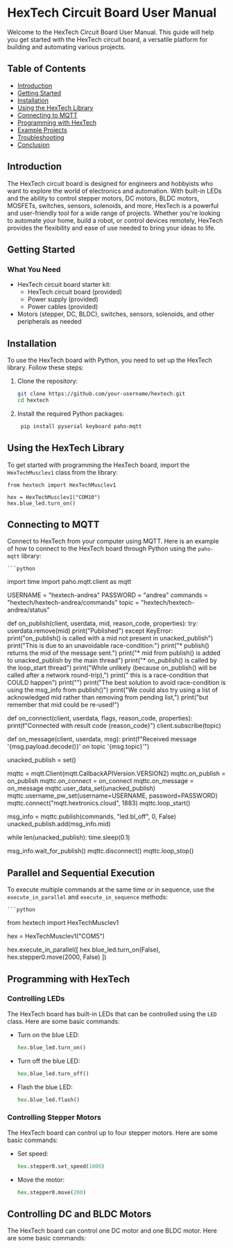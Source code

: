# HexTech Circuit Board User Manual

Welcome to the HexTech Circuit Board User Manual. This guide will help you get started with the HexTech circuit board, a versatile platform for building and automating various projects.

## Table of Contents
- [Introduction](#introduction)
- [Getting Started](#getting-started)
- [Installation](#installation)
- [Using the HexTech Library](#using-the-hextech-library)
- [Connecting to MQTT](#connecting-to-mqtt)
- [Programming with HexTech](#programming-with-hextech)
- [Example Projects](#example-projects)
- [Troubleshooting](#troubleshooting)
- [Conclusion](#conclusion)

## Introduction
The HexTech circuit board is designed for engineers and hobbyists who want to explore the world of electronics and automation. With built-in LEDs and the ability to control stepper motors, DC motors, BLDC motors, MOSFETs, switches, sensors, solenoids, and more, HexTech is a powerful and user-friendly tool for a wide range of projects. Whether you're looking to automate your home, build a robot, or control devices remotely, HexTech provides the flexibility and ease of use needed to bring your ideas to life.

## Getting Started
### What You Need
- HexTech circuit board starter kit:
  - HexTech circuit board (provided)
  - Power supply (provided)
  - Power cables (provided)
- Motors (stepper, DC, BLDC), switches, sensors, solenoids, and other peripherals as needed

## Installation
To use the HexTech board with Python, you need to set up the HexTech library. Follow these steps:

1. Clone the repository:
   ```sh
   git clone https://github.com/your-username/hextech.git
   cd hextech
2. Install the required Python packages:
   ```sh
    pip install pyserial keyboard paho-mqtt


## Using the HexTech Library

To get started with programming the HexTech board, import the `HexTechMusclev1` class from the library:

    from hextech import HexTechMusclev1

    hex = HexTechMusclev1("COM10")
    hex.blue_led.turn_on()


## Connecting to MQTT

Connect to HexTech from your computer using MQTT. Here is an example of how to connect to the HexTech board through Python using the `paho-mqtt` library:

    ```python
import time
import paho.mqtt.client as mqtt

USERNAME = "hextech-andrea"
PASSWORD = "andrea"
commands = "hextech/hextech-andrea/commands"
topic = "hextech/hextech-andrea/status"

def on_publish(client, userdata, mid, reason_code, properties):
    try:
        userdata.remove(mid)
        print("Published")
    except KeyError:
        print("on_publish() is called with a mid not present in unacked_publish")
        print("This is due to an unavoidable race-condition:")
        print("* publish() returns the mid of the message sent.")
        print("* mid from publish() is added to unacked_publish by the main thread")
        print("* on_publish() is called by the loop_start thread")
        print("While unlikely (because on_publish() will be called after a network round-trip),")
        print(" this is a race-condition that COULD happen")
        print("")
        print("The best solution to avoid race-condition is using the msg_info from publish()")
        print("We could also try using a list of acknowledged mid rather than removing from pending list,")
        print("but remember that mid could be re-used!")

def on_connect(client, userdata, flags, reason_code, properties):
    print(f"Connected with result code {reason_code}")
    client.subscribe(topic)

def on_message(client, userdata, msg):
    print(f"Received message '{msg.payload.decode()}' on topic '{msg.topic}'")

unacked_publish = set()

mqttc = mqtt.Client(mqtt.CallbackAPIVersion.VERSION2)
mqttc.on_publish = on_publish
mqttc.on_connect = on_connect
mqttc.on_message = on_message
mqttc.user_data_set(unacked_publish)
mqttc.username_pw_set(username=USERNAME, password=PASSWORD)
mqttc.connect("mqtt.hextronics.cloud", 1883)
mqttc.loop_start()

msg_info = mqttc.publish(commands, "led.bl_off", 0, False)
unacked_publish.add(msg_info.mid)

while len(unacked_publish):
    time.sleep(0.1)

msg_info.wait_for_publish()
mqttc.disconnect()
mqttc.loop_stop()


## Parallel and Sequential Execution

To execute multiple commands at the same time or in sequence, use the `execute_in_parallel` and `execute_in_sequence` methods:

    ```python
from hextech import HexTechMusclev1

hex = HexTechMusclev1("COM5")

hex.execute_in_parallel([
    hex.blue_led.turn_on(False),
    hex.stepper0.move(2000, False)
])


## Programming with HexTech

### Controlling LEDs

The HexTech board has built-in LEDs that can be controlled using the `LED` class. Here are some basic commands:

* Turn on the blue LED:
  ```python
  hex.blue_led.turn_on()
  
* Turn off the blue LED:

    ```python
    hex.blue_led.turn_off()
    ```

* Flash the blue LED:

    ```python
    hex.blue_led.flash()
    ```
### Controlling Stepper Motors

The HexTech board can control up to four stepper motors. Here are some basic commands:

* Set speed:
    ```python
    hex.stepper0.set_speed(1000)
    ```

* Move the motor:
    ```python
    hex.stepper0.move(200)
    ```

## Controlling DC and BLDC Motors

The HexTech board can control one DC motor and one BLDC motor. Here are some basic commands:


